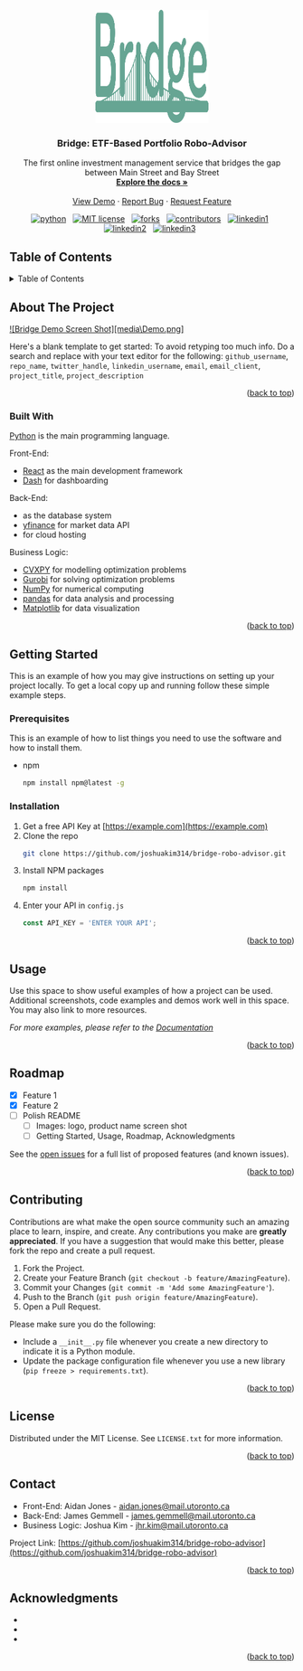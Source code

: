 <div id="top"></div>

<!-- PROJECT LOGO -->
<br />
<div align="center">
  <a href="https://github.com/joshuakim314/bridge-robo-advisor">
    <img src="media/BridgeLogo.svg" alt="Logo" width="200" height="200">
  </a>

<h3 align="center">Bridge: ETF-Based Portfolio Robo-Advisor</h3>

  <p align="center">
    The first online investment management service that bridges the gap between Main Street and Bay Street
    <br />
    <a href="https://github.com/joshuakim314/bridge-robo-advisor"><strong>Explore the docs »</strong></a>
    <br />
    <br />
    <a href="https://github.com/joshuakim314/bridge-robo-advisor">View Demo</a>
    ·
    <a href="https://github.com/joshuakim314/bridge-robo-advisor/issues">Report Bug</a>
    ·
    <a href="https://github.com/joshuakim314/bridge-robo-advisor/issues">Request Feature</a>
  </p>
</div>


<!-- PROJECT SHIELDS -->
<!--
*** I'm using markdown "reference style" links for readability.
*** Reference links are enclosed in brackets [ ] instead of parentheses ( ).
*** See the bottom of this document for the declaration of the reference variables
*** for contributors-url, forks-url, etc. This is an optional, concise syntax you may use.
*** https://www.markdownguide.org/basic-syntax/#reference-style-links
-->
<p align="center">
    <a href="https://www.python.org/">
        <img src="https://img.shields.io/badge/python-v3-brightgreen.svg?style=flat-square"
            alt="python"></a> &nbsp;
    <a href="https://github.com/joshuakim314/bridge-robo-advisor/blob/master/LICENSE">
        <img src="https://img.shields.io/github/license/joshuakim314/bridge-robo-advisor.svg?style=flat-square"
            alt="MIT license"></a> &nbsp;
    <a href="https://github.com/joshuakim314/bridge-robo-advisor/network/members">
      <img src="https://img.shields.io/github/forks/joshuakim314/bridge-robo-advisor.svg?style=flat-square"
            alt="forks"></a> &nbsp;
<!--
***    <a href="https://github.com/joshuakim314/bridge-robo-advisor/stargazers">
***      <img src="https://img.shields.io/github/stars/joshuakim314/bridge-robo-advisor.svg?style=flat-square"
***            alt="stargazers"></a> &nbsp;
***    <a href="https://github.com/joshuakim314/bridge-robo-advisor/issues">
***      <img src="https://img.shields.io/github/issues/joshuakim314/bridge-robo-advisor.svg?style=flat-square"
***            alt=""></a> &nbsp;
-->
    <a href="https://github.com/joshuakim314/bridge-robo-advisor/graphs/contributors">
      <img src="https://img.shields.io/github/contributors/joshuakim314/bridge-robo-advisor.svg?style=flat-square"
            alt="contributors"></a> &nbsp;
    <a href="https://linkedin.com/in/joshuakim314">
      <img src="https://img.shields.io/badge/-Joshua%20Kim-lightgrey?style=flat-square&logo=linkedin&colorB=555"
            alt="linkedin1"></a> &nbsp;
    <a href="https://linkedin.com/in/aidanjones55">
      <img src="https://img.shields.io/badge/-Aidan%20Jones-lightgrey?style=flat-square&logo=linkedin&colorB=555"
            alt="linkedin2"></a> &nbsp;
    <a href="https://linkedin.com/in/james-gemmell-7162b417a">
      <img src="https://img.shields.io/badge/-James%20Gemmell-lightgrey?style=flat-square&logo=linkedin&colorB=555"
            alt="linkedin3"></a> &nbsp;
</p>


<!-- TABLE OF CONTENTS -->
## Table of Contents
<details>
  <summary>Table of Contents</summary>
  <ol>
    <li>
      <a href="#about-the-project">About The Project</a>
      <ul>
        <li><a href="#built-with">Built With</a></li>
      </ul>
    </li>
    <li>
      <a href="#getting-started">Getting Started</a>
      <ul>
        <li><a href="#prerequisites">Prerequisites</a></li>
        <li><a href="#installation">Installation</a></li>
      </ul>
    </li>
    <li><a href="#usage">Usage</a></li>
    <li><a href="#roadmap">Roadmap</a></li>
    <li><a href="#contributing">Contributing</a></li>
    <li><a href="#license">License</a></li>
    <li><a href="#contact">Contact</a></li>
    <li><a href="#acknowledgments">Acknowledgments</a></li>
  </ol>
</details>



<!-- ABOUT THE PROJECT -->
## About The Project

[![Bridge Demo Screen Shot][media\Demo.png]](https://github.com/joshuakim314/bridge-robo-advisor)

Here's a blank template to get started: To avoid retyping too much info. Do a search and replace with your text editor for the following: `github_username`, `repo_name`, `twitter_handle`, `linkedin_username`, `email`, `email_client`, `project_title`, `project_description`

<p align="right">(<a href="#top">back to top</a>)</p>



### Built With

[Python](https://www.python.org/) is the main programming language.

Front-End:
* [React](https://reactjs.org/) as the main development framework
* [Dash](https://plotly.com/dash/) for dashboarding

Back-End:
* []() as the database system
* [yfinance](https://pypi.org/project/yfinance/) for market data API
* []() for cloud hosting

Business Logic:
* [CVXPY](https://www.cvxpy.org/) for modelling optimization problems
* [Gurobi](https://www.gurobi.com/) for solving optimization problems
* [NumPy](https://numpy.org/) for numerical computing
* [pandas](https://pandas.pydata.org/) for data analysis and processing
* [Matplotlib](https://matplotlib.org/) for data visualization

<p align="right">(<a href="#top">back to top</a>)</p>



<!-- GETTING STARTED -->
## Getting Started

This is an example of how you may give instructions on setting up your project locally.
To get a local copy up and running follow these simple example steps.

### Prerequisites

This is an example of how to list things you need to use the software and how to install them.
* npm
  ```sh
  npm install npm@latest -g
  ```

### Installation

1. Get a free API Key at [https://example.com](https://example.com)
2. Clone the repo
   ```sh
   git clone https://github.com/joshuakim314/bridge-robo-advisor.git
   ```
3. Install NPM packages
   ```sh
   npm install
   ```
4. Enter your API in `config.js`
   ```js
   const API_KEY = 'ENTER YOUR API';
   ```

<p align="right">(<a href="#top">back to top</a>)</p>



<!-- USAGE EXAMPLES -->
## Usage

Use this space to show useful examples of how a project can be used. Additional screenshots, code examples and demos work well in this space. You may also link to more resources.

_For more examples, please refer to the [Documentation](https://example.com)_

<p align="right">(<a href="#top">back to top</a>)</p>



<!-- ROADMAP -->
## Roadmap

- [x] Feature 1
- [x] Feature 2
- [ ] Polish README
    - [ ] Images: logo, product name screen shot
    - [ ] Getting Started, Usage, Roadmap, Acknowledgments

See the [open issues](https://github.com/joshuakim314/bridge-robo-advisor/issues) for a full list of proposed features (and known issues).

<p align="right">(<a href="#top">back to top</a>)</p>



<!-- CONTRIBUTING -->
## Contributing

Contributions are what make the open source community such an amazing place to learn, inspire, and create. Any contributions you make are **greatly appreciated**. If you have a suggestion that would make this better, please fork the repo and create a pull request. 

1. Fork the Project.
2. Create your Feature Branch (`git checkout -b feature/AmazingFeature`).
3. Commit your Changes (`git commit -m 'Add some AmazingFeature'`).
4. Push to the Branch (`git push origin feature/AmazingFeature`).
5. Open a Pull Request.

Please make sure you do the following:

* Include a `__init__.py` file whenever you create a new directory to indicate it is a Python module.
* Update the package configuration file whenever you use a new library (`pip freeze > requirements.txt`).

<p align="right">(<a href="#top">back to top</a>)</p>



<!-- LICENSE -->
## License

Distributed under the MIT License. See `LICENSE.txt` for more information.

<p align="right">(<a href="#top">back to top</a>)</p>



<!-- CONTACT -->
## Contact

* Front-End: Aidan Jones - aidan.jones@mail.utoronto.ca
* Back-End: James Gemmell - james.gemmell@mail.utoronto.ca
* Business Logic: Joshua Kim - jhr.kim@mail.utoronto.ca

Project Link: [https://github.com/joshuakim314/bridge-robo-advisor](https://github.com/joshuakim314/bridge-robo-advisor)

<p align="right">(<a href="#top">back to top</a>)</p>



<!-- ACKNOWLEDGMENTS -->
## Acknowledgments

* []()
* []()
* []()

<p align="right">(<a href="#top">back to top</a>)</p>



<!-- MARKDOWN LINKS & IMAGES -->
<!-- https://www.markdownguide.org/basic-syntax/#reference-style-links -->
[product-screenshot]: images/screenshot.png